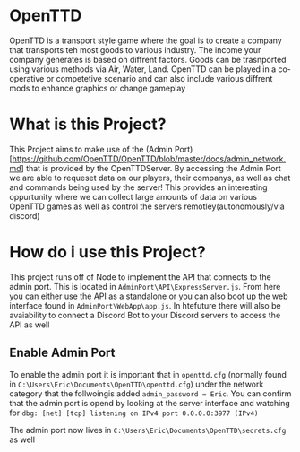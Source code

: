 # OpenTTD

OpenTTD is a transport style game where the goal is to create a company that transports teh most goods to
various industry. The income your company generates is based on diffrent factors. Goods can be trasnported using various methods via Air, Water, Land. OpenTTD can be played in a co-operative or competetive scenario
and can also include various diffrent mods to enhance graphics or change gameplay

# What is this Project?

This Project aims to make use of the (Admin Port)[https://github.com/OpenTTD/OpenTTD/blob/master/docs/admin_network.md] that is provided by the OpenTTDServer. By accessing the Admin Port we are able to requeset data on our players, their companys, as well as chat and commands being used by the server! This provides an interesting oppurtunity where we can collect large amounts of data on various OpenTTD games as well as control the servers remotley(autonomously/via discord)

# How do i use this Project?

This project runs off of Node to implement the API that connects to the admin port. This is located in `AdminPort\API\ExpressServer.js`. From here you can either use the API as a standalone or you can also boot up the web interface found in `AdminPort\WebApp\app.js`. In htefuture there will also be avaiability to connect a Discord Bot to your Discord servers to access the API as well

## Enable Admin Port

To enable the admin port it is important that in ```openttd.cfg``` (normally found in ```C:\Users\Eric\Documents\OpenTTD\openttd.cfg```) under the network category that the follwoingis added ```admin_password = Eric```. You can confirm that the admin port is opend by looking at the server interface and watching for ```dbg: [net] [tcp] listening on IPv4 port 0.0.0.0:3977 (IPv4)```

The admin port now lives in ```C:\Users\Eric\Documents\OpenTTD\secrets.cfg``` as well
